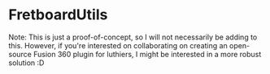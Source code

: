 # FretboardUtils
 
Note: This is just a proof-of-concept, so I will not necessarily be adding to this. However, if you're interested on collaborating on creating an open-source Fusion 360 plugin for luthiers, I might be interested in a more robust solution :D
